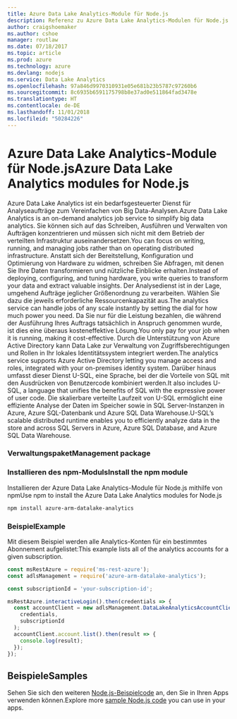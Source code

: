 ```yaml
---
title: Azure Data Lake Analytics-Module für Node.js
description: Referenz zu Azure Data Lake Analytics-Modulen für Node.js
author: craigshoemaker
ms.author: cshoe
manager: routlaw
ms.date: 07/18/2017
ms.topic: article
ms.prod: azure
ms.technology: azure
ms.devlang: nodejs
ms.service: Data Lake Analytics
ms.openlocfilehash: 97a846d9970310931e05e681b23b5787c97260b6
ms.sourcegitcommit: 8c6935b6591175798b8e37ad0e511864fad3478e
ms.translationtype: HT
ms.contentlocale: de-DE
ms.lasthandoff: 11/01/2018
ms.locfileid: "50284226"
---
```

# <a name="azure-data-lake-analytics-modules-for-nodejs"></a><span data-ttu-id="9fd48-103">Azure Data Lake Analytics-Module für Node.js</span><span class="sxs-lookup"><span data-stu-id="9fd48-103">Azure Data Lake Analytics modules for Node.js</span></span>

<span data-ttu-id="9fd48-104">Azure Data Lake Analytics ist ein bedarfsgesteuerter Dienst für Analyseaufträge zum Vereinfachen von Big Data-Analysen.</span><span class="sxs-lookup"><span data-stu-id="9fd48-104">Azure Data Lake Analytics is an on-demand analytics job service to simplify big data analytics.</span></span> <span data-ttu-id="9fd48-105">Sie können sich auf das Schreiben, Ausführen und Verwalten von Aufträgen konzentrieren und müssen sich nicht mit dem Betrieb der verteilten Infrastruktur auseinandersetzen.</span><span class="sxs-lookup"><span data-stu-id="9fd48-105">You can focus on writing, running, and managing jobs rather than on operating distributed infrastructure.</span></span> <span data-ttu-id="9fd48-106">Anstatt sich der Bereitstellung, Konfiguration und Optimierung von Hardware zu widmen, schreiben Sie Abfragen, mit denen Sie Ihre Daten transformieren und nützliche Einblicke erhalten.</span><span class="sxs-lookup"><span data-stu-id="9fd48-106">Instead of deploying, configuring, and tuning hardware, you write queries to transform your data and extract valuable insights.</span></span> <span data-ttu-id="9fd48-107">Der Analysedienst ist in der Lage, umgehend Aufträge jeglicher Größenordnung zu verarbeiten. Wählen Sie dazu die jeweils erforderliche Ressourcenkapazität aus.</span><span class="sxs-lookup"><span data-stu-id="9fd48-107">The analytics service can handle jobs of any scale instantly by setting the dial for how much power you need.</span></span> <span data-ttu-id="9fd48-108">Da Sie nur für die Leistung bezahlen, die während der Ausführung Ihres Auftrags tatsächlich in Anspruch genommen wurde, ist dies eine überaus kosteneffektive Lösung.</span><span class="sxs-lookup"><span data-stu-id="9fd48-108">You only pay for your job when it is running, making it cost-effective.</span></span> <span data-ttu-id="9fd48-109">Durch die Unterstützung von Azure Active Directory kann Data Lake zur Verwaltung von Zugriffsberechtigungen und Rollen in Ihr lokales Identitätssystem integriert werden.</span><span class="sxs-lookup"><span data-stu-id="9fd48-109">The analytics service supports Azure Active Directory letting you manage access and roles, integrated with your on-premises identity system.</span></span> <span data-ttu-id="9fd48-110">Darüber hinaus umfasst dieser Dienst U-SQL, eine Sprache, bei der die Vorteile von SQL mit den Ausdrücken von Benutzercode kombiniert werden.</span><span class="sxs-lookup"><span data-stu-id="9fd48-110">It also includes U-SQL, a language that unifies the benefits of SQL with the expressive power of user code.</span></span> <span data-ttu-id="9fd48-111">Die skalierbare verteilte Laufzeit von U-SQL ermöglicht eine effiziente Analyse der Daten im Speicher sowie in SQL Server-Instanzen in Azure, Azure SQL-Datenbank und Azure SQL Data Warehouse.</span><span class="sxs-lookup"><span data-stu-id="9fd48-111">U-SQL’s scalable distributed runtime enables you to efficiently analyze data in the store and across SQL Servers in Azure, Azure SQL Database, and Azure SQL Data Warehouse.</span></span>

### <a name="management-package"></a><span data-ttu-id="9fd48-112">Verwaltungspaket</span><span class="sxs-lookup"><span data-stu-id="9fd48-112">Management package</span></span>

### <a name="install-the-npm-module"></a><span data-ttu-id="9fd48-113">Installieren des npm-Moduls</span><span class="sxs-lookup"><span data-stu-id="9fd48-113">Install the npm module</span></span>

<span data-ttu-id="9fd48-114">Installieren der Azure Data Lake Analytics-Module für Node.js mithilfe von npm</span><span class="sxs-lookup"><span data-stu-id="9fd48-114">Use npm to install the Azure Data Lake Analytics modules for Node.js</span></span>

```bash
npm install azure-arm-datalake-analytics
```

### <a name="example"></a><span data-ttu-id="9fd48-115">Beispiel</span><span class="sxs-lookup"><span data-stu-id="9fd48-115">Example</span></span>

<span data-ttu-id="9fd48-116">Mit diesem Beispiel werden alle Analytics-Konten für ein bestimmtes Abonnement aufgelistet:</span><span class="sxs-lookup"><span data-stu-id="9fd48-116">This example lists all of the analytics accounts for a given subscription.</span></span>

```javascript
const msRestAzure = require('ms-rest-azure');
const adlsManagement = require('azure-arm-datalake-analytics');

const subscriptionId = 'your-subscription-id';

msRestAzure.interactiveLogin().then(credentials => {
  const accountClient = new adlsManagement.DataLakeAnalyticsAccountClient(
    credentials,
    subscriptionId
  );
  accountClient.account.list().then(result => {
    console.log(result);
  });
});
```

## <a name="samples"></a><span data-ttu-id="9fd48-117">Beispiele</span><span class="sxs-lookup"><span data-stu-id="9fd48-117">Samples</span></span>

<span data-ttu-id="9fd48-118">Sehen Sie sich den weiteren [Node.js-Beispielcode](https://azure.microsoft.com/resources/samples/?platform=nodejs) an, den Sie in Ihren Apps verwenden können.</span><span class="sxs-lookup"><span data-stu-id="9fd48-118">Explore more [sample Node.js code](https://azure.microsoft.com/resources/samples/?platform=nodejs) you can use in your apps.</span></span>
